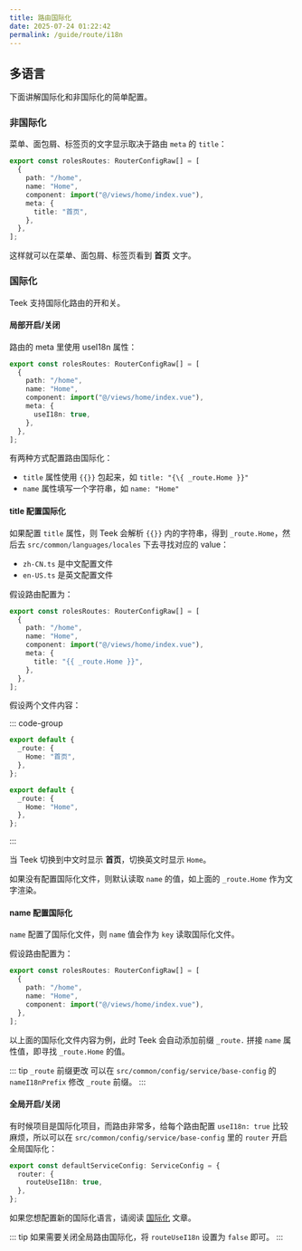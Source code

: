 ```yaml
---
title: 路由国际化
date: 2025-07-24 01:22:42
permalink: /guide/route/i18n
---
```


## 多语言

下面讲解国际化和非国际化的简单配置。

### 非国际化

菜单、面包屑、标签页的文字显示取决于路由 `meta` 的 `title`：

```ts
export const rolesRoutes: RouterConfigRaw[] = [
  {
    path: "/home",
    name: "Home",
    component: import("@/views/home/index.vue"),
    meta: {
      title: "首页",
    },
  },
];
```

这样就可以在菜单、面包屑、标签页看到 **首页** 文字。

### 国际化

Teek 支持国际化路由的开和关。

#### 局部开启/关闭

路由的 meta 里使用 useI18n 属性：

```ts
export const rolesRoutes: RouterConfigRaw[] = [
  {
    path: "/home",
    name: "Home",
    component: import("@/views/home/index.vue"),
    meta: {
      useI18n: true,
    },
  },
];
```

有两种方式配置路由国际化：

- `title` 属性使用 `{{}}` 包起来，如 `title: "{\{ _route.Home }}"`
- `name` 属性填写一个字符串，如 `name: "Home"`

#### title 配置国际化

如果配置 `title` 属性，则 Teek 会解析 `{{}}` 内的字符串，得到 `_route.Home`，然后去 `src/common/languages/locales` 下去寻找对应的 value：

- `zh-CN.ts` 是中文配置文件
- `en-US.ts` 是英文配置文件

假设路由配置为：

```ts
export const rolesRoutes: RouterConfigRaw[] = [
  {
    path: "/home",
    name: "Home",
    component: import("@/views/home/index.vue"),
    meta: {
      title: "{{ _route.Home }}",
    },
  },
];
```

假设两个文件内容：

::: code-group

```ts [zh-CN.ts]
export default {
  _route: {
    Home: "首页",
  },
};
```

```ts [en-US.ts]
export default {
  _route: {
    Home: "Home",
  },
};
```

:::

当 Teek 切换到中文时显示 **首页**，切换英文时显示 `Home`。

如果没有配置国际化文件，则默认读取 `name` 的值，如上面的 `_route.Home` 作为文字渲染。

#### name 配置国际化

`name` 配置了国际化文件，则 `name` 值会作为 `key` 读取国际化文件。

假设路由配置为：

```ts
export const rolesRoutes: RouterConfigRaw[] = [
  {
    path: "/home",
    name: "Home",
    component: import("@/views/home/index.vue"),
  },
];
```

以上面的国际化文件内容为例，此时 Teek 会自动添加前缀 `_route.` 拼接 `name` 属性值，即寻找 `_route.Home` 的值。

::: tip `_route` 前缀更改
可以在 `src/common/config/service/base-config` 的 `nameI18nPrefix` 修改 `_route` 前缀。
:::

#### 全局开启/关闭

有时候项目是国际化项目，而路由非常多，给每个路由配置 `useI18n: true` 比较麻烦，所以可以在 `src/common/config/service/base-config` 里的 `router` 开启全局国际化：

```ts
export const defaultServiceConfig: ServiceConfig = {
  router: {
    routeUseI18n: true,
  },
};
```

如果您想配置新的国际化语言，请阅读 [国际化](/guide/i18n.html) 文章。

::: tip
如果需要关闭全局路由国际化，将 `routeUseI18n` 设置为 `false` 即可。
:::

